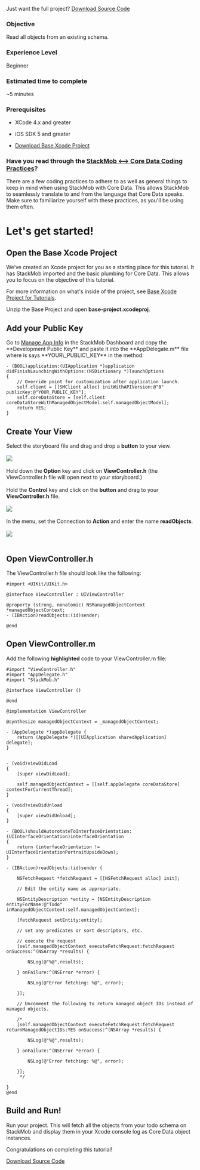 Just want the full project? <a href="https://s3.amazonaws.com/static.stackmob.com/tutorial-source-code/ios/read.zip" class="gs-button green-text"><i class="icon-download-alt icon-medium"></i> Download Source Code</a>

<h3>Objective</h3>

Read all objects from an existing schema.

<h3>Experience Level</h3>
Beginner

<h3>Estimated time to complete</h3>
~5 minutes

<h3>Prerequisites</h3>

* XCode 4.x and greater

* iOS SDK 5 and greater

* [Download Base Xcode Project](https://s3.amazonaws.com/static.stackmob.com/tutorial-source-code/ios/base-project.zip)

<h3>Have you read through the <a href="http://stackmob.github.com/stackmob-ios-sdk/#coding_practices" target="_blank">StackMob <—> Core Data Coding Practices</a>?</h3>

There are a few coding practices to adhere to as well as general things to keep in mind when using StackMob with Core Data. This allows StackMob to seamlessly translate to and from the language that Core Data speaks. Make sure to familiarize yourself with these practices, as you'll be using them often.

<h1>Let's get started!</h1>

<h2>Open the Base Xcode Project</h2>

We’ve created an Xcode project for you as a starting place for this tutorial.  It has StackMob imported and the basic plumbing for Core Data.  This allows you to focus on the objective of this tutorial.

For more information on what's inside of the project, see <a href="https://developer.stackmob.com/tutorials/ios/Base-Xcode-Project-for-Tutorials" target="_blank">Base Xcode Project for Tutorials</a>.

Unzip the Base Project and open **base-project.xcodeproj**.

<h2>Add your Public Key</h2>
Go to <a href="https://dashboard.stackmob.com/settings" target="_blank">Manage App Info</a> in the StackMob Dashboard and copy the **Development Public Key** and paste it  into the **AppDelegate.m** file where is says **YOUR\_PUBLIC\_KEY** in the method:

```obj-c,4
- (BOOL)application:(UIApplication *)application didFinishLaunchingWithOptions:(NSDictionary *)launchOptions
{
    // Override point for customization after application launch.
    self.client = [[SMClient alloc] initWithAPIVersion:@"0" publicKey:@"YOUR_PUBLIC_KEY"];
    self.coreDataStore = [self.client coreDataStoreWithManagedObjectModel:self.managedObjectModel];
    return YES;
}
```

<h2>Create Your View</h2> 

Select the storyboard file and drag and drop a **button** to your view.
<br/>
<br/>
<img src="https://s3.amazonaws.com/static.stackmob.com/images/ios/tutorials/read/read-01.png">
<br/>
<br/>
Hold down the **Option** key and click on **ViewController.h** (the ViewController.h file will open next to your storyboard.)
<br/>
<br/>
Hold the **Control** key and click on the **button** and drag to your **ViewController.h** file.  
<br/>
<img src="https://s3.amazonaws.com/static.stackmob.com/images/ios/tutorials/read/read-02.png"> 
<br/>
<br/>
In the menu, set the Connection to **Action** and enter the name **readObjects**.
<br/>
<br/>
<img src="https://s3.amazonaws.com/static.stackmob.com/images/ios/tutorials/read/read-03.png">
<br />
<br />

<h2>Open ViewController.h</h2>

The ViewController.h file should look like the following:

```obj-c
#import <UIKit/UIKit.h>

@interface ViewController : UIViewController

@property (strong, nonatomic) NSManagedObjectContext *managedObjectContext;
- (IBAction)readObjects:(id)sender;

@end
```

<h2>Open ViewController.m</h2>

Add the following **highlighted** code to your ViewController.m file:

```obj-c,37-56
#import "ViewController.h"
#import "AppDelegate.h"
#import "StackMob.h"

@interface ViewController ()

@end

@implementation ViewController

@synthesize managedObjectContext = _managedObjectContext;

- (AppDelegate *)appDelegate {
    return (AppDelegate *)[[UIApplication sharedApplication] delegate];
}


- (void)viewDidLoad
{
    [super viewDidLoad];
    
    self.managedObjectContext = [[self.appDelegate coreDataStore] contextForCurrentThread];
}

- (void)viewDidUnload
{
    [super viewDidUnload];
}

- (BOOL)shouldAutorotateToInterfaceOrientation:(UIInterfaceOrientation)interfaceOrientation
{
    return (interfaceOrientation != UIInterfaceOrientationPortraitUpsideDown);
}

- (IBAction)readObjects:(id)sender {
    
    NSFetchRequest *fetchRequest = [[NSFetchRequest alloc] init];
    
    // Edit the entity name as appropriate.
    
    NSEntityDescription *entity = [NSEntityDescription entityForName:@"Todo" inManagedObjectContext:self.managedObjectContext];
    
    [fetchRequest setEntity:entity];
    
    // set any predicates or sort descriptors, etc.
    
    // execute the request
    [self.managedObjectContext executeFetchRequest:fetchRequest onSuccess:^(NSArray *results) {
        
        NSLog(@"%@",results);
        
    } onFailure:^(NSError *error) {
        
        NSLog(@"Error fetching: %@", error);
        
    }];
    
    // Uncomment the following to return managed object IDs instead of managed objects.
    
    /*
    [self.managedObjectContext executeFetchRequest:fetchRequest returnManagedObjectIDs:YES onSuccess:^(NSArray *results) {
        
        NSLog(@"%@",results);
        
    } onFailure:^(NSError *error) {
        
        NSLog(@"Error fetching: %@", error);
        
    }];
     */
    
}
@end
```

<h2>Build and Run!</h2>

Run your project.  This will fetch all the objects from your todo schema on StackMob and display them in your Xcode console log as Core Data object instances. 

Congratulations on completing this tutorial!

<a href="https://s3.amazonaws.com/static.stackmob.com/tutorial-source-code/ios/read.zip" class="gs-button green-text"><i class="icon-download-alt icon-medium"></i> Download Source Code</a>